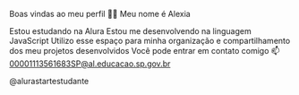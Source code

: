 Boas vindas ao meu perfil 💙💙
Meu nome é Alexia

Estou estudando na Alura
Estou me desenvolvendo na linguagem JavaScript
Utilizo esse espaço para minha organização e compartilhamento dos meu projetos desenvolvidos
Você pode entrar em contato comigo 📫
00001113561683SP@al.educacao.sp.gov.br

@alurastartestudante
